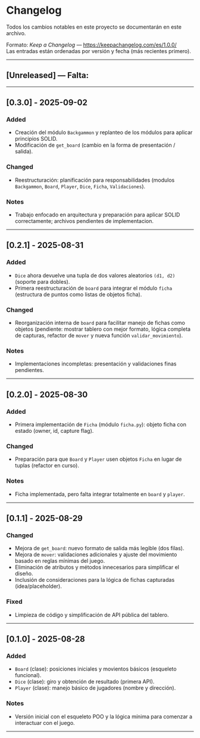 # Changelog

Todos los cambios notables en este proyecto se documentarán en este archivo.

Formato: *Keep a Changelog* — https://keepachangelog.com/es/1.0.0/  
Las entradas están ordenadas por versión y fecha (más recientes primero).

---

## [Unreleased] —   Falta:

---

## [0.3.0] - 2025-09-02
### Added
- Creación del módulo `Backgammon` y replanteo de los módulos para aplicar principios SOLID.
- Modificación de `get_board` (cambio en la forma de presentación / salida).

### Changed
- Reestructuración: planificación para responsabilidades (modulos `Backgammon`, `Board`, `Player`, `Dice`, `Ficha`, `Validaciones`).

### Notes
- Trabajo enfocado en arquitectura y preparación para aplicar SOLID correctamente; archivos pendientes de implementacion.

---

## [0.2.1] - 2025-08-31
### Added
- `Dice` ahora devuelve una tupla de dos valores aleatorios `(d1, d2)` (soporte para dobles).
- Primera reestructuración de `board` para integrar el módulo `ficha` (estructura de puntos como listas de objetos ficha).
### Changed
- Reorganización interna de `board` para facilitar manejo de fichas como objetos (pendiente: mostrar tablero con mejor formato, lógica completa de capturas, refactor de `mover` y nueva función `validar_movimiento`).
### Notes
- Implementaciones incompletas: presentación y validaciones finas pendientes.

---

## [0.2.0] - 2025-08-30
### Added
- Primera implementación de `Ficha` (módulo `ficha.py`): objeto ficha con estado (owner, id, capture flag).
### Changed
- Preparación para que `Board` y `Player` usen objetos `Ficha` en lugar de tuplas (refactor en curso).
### Notes
- Ficha implementada, pero falta integrar totalmente en `board` y `player`.

---

## [0.1.1] - 2025-08-29
### Changed
- Mejora de `get_board`: nuevo formato de salida más legible (dos filas).
- Mejora de `mover`: validaciones adicionales y ajuste del movimiento basado en reglas mínimas del juego.
- Eliminación de atributos y métodos innecesarios para simplificar el diseño.
- Inclusión de consideraciones para la lógica de fichas capturadas (idea/placeholder).
### Fixed
- Limpieza de código y simplificación de API pública del tablero.

---

## [0.1.0] - 2025-08-28
### Added
- `Board` (clase): posiciones iniciales y movientos básicos (esqueleto funcional).
- `Dice` (clase): giro y obtención de resultado (primera API).
- `Player` (clase): manejo básico de jugadores (nombre y dirección).
### Notes
- Versión inicial con el esqueleto POO y la lógica mínima para comenzar a interactuar con el juego.

---

